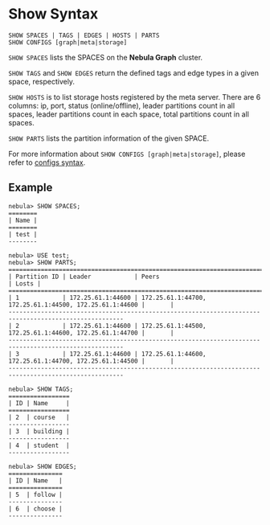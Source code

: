 # Show Syntax

```ngql
SHOW SPACES | TAGS | EDGES | HOSTS | PARTS
SHOW CONFIGS [graph|meta|storage]
```

`SHOW SPACES` lists the SPACES on the **Nebula Graph** cluster.

`SHOW TAGS` and `SHOW EDGES` return the defined tags and edge types in a given space, respectively.

`SHOW HOSTS` is to list storage hosts registered by the meta server. There are 6 columns: ip, port, status (online/offline), leader partitions count in all spaces, leader partitions count in each space, total partitions count in all spaces.

`SHOW PARTS` lists the partition information of the given SPACE.

For more information about `SHOW CONFIGS [graph|meta|storage]`, please refer to [configs syntax](../../../3.build-develop-and-administration/3.deploy-and-administrations/server-administration/configuration-statements/configs-syntax.md).

## Example

```ngql
nebula> SHOW SPACES;
========
| Name |
========
| test |
--------

nebula> USE test;
nebula> SHOW PARTS;
======================================================================================================
| Partition ID | Leader            | Peers                                                   | Losts |
======================================================================================================
| 1            | 172.25.61.1:44600 | 172.25.61.1:44700, 172.25.61.1:44500, 172.25.61.1:44600 |       |
------------------------------------------------------------------------------------------------------
| 2            | 172.25.61.1:44600 | 172.25.61.1:44500, 172.25.61.1:44600, 172.25.61.1:44700 |       |
------------------------------------------------------------------------------------------------------
| 3            | 172.25.61.1:44600 | 172.25.61.1:44600, 172.25.61.1:44700, 172.25.61.1:44500 |       |
------------------------------------------------------------------------------------------------------

nebula> SHOW TAGS;
=================
| ID | Name     |
=================
| 2  | course   |
-----------------
| 3  | building |
-----------------
| 4  | student  |
-----------------

nebula> SHOW EDGES;
===============
| ID | Name   |
===============
| 5  | follow |
---------------
| 6  | choose |
---------------
```
